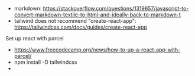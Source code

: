 * markdown: https://stackoverflow.com/questions/1319657/javascript-to-convert-markdown-textile-to-html-and-ideally-back-to-markdown-t
* tailwind does not recommend "create-react-app": https://tailwindcss.com/docs/guides/create-react-app


Set up react with parcel
* https://www.freecodecamp.org/news/how-to-up-a-react-app-with-parcel/
* npm install -D tailwindcss
* 
